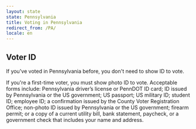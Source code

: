 ```yaml
---
layout: state
state: Pennsylvania
title: Voting in Pennsylvania
redirect_from: /PA/
locale: en
---
```


## Voter ID

If you've voted in Pennsylvania before, you don't need to show ID to vote.

If you're a first-time voter, you must show photo ID to vote. Acceptable forms include: Pennsylvania driver’s license or PennDOT ID card; ID issued by Pennsylvania or the US government; US passport; US military ID; student ID; employee ID; a confirmation issued by the County Voter Registration Office; non-photo ID issued by Pennsylvania or the US government; firearm permit; or a copy of a current utility bill, bank statement, paycheck, or a government check that includes your name and address.
